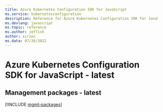 ```yaml
---
title: Azure Kubernetes Configuration SDK for JavaScript
ms.service: kubernetesconfiguration
description: Reference for Azure Kubernetes Configuration SDK for JavaScript
ms.devlang: javascript
ms.topic: reference
ms.author: jeffish
author: xirzec
ms.data: 07/26/2022
---
```

# Azure Kubernetes Configuration SDK for JavaScript - latest

## Management packages - latest
[!INCLUDE [mgmt-packages](kubernetes-configuration-mgmt-index.md)]